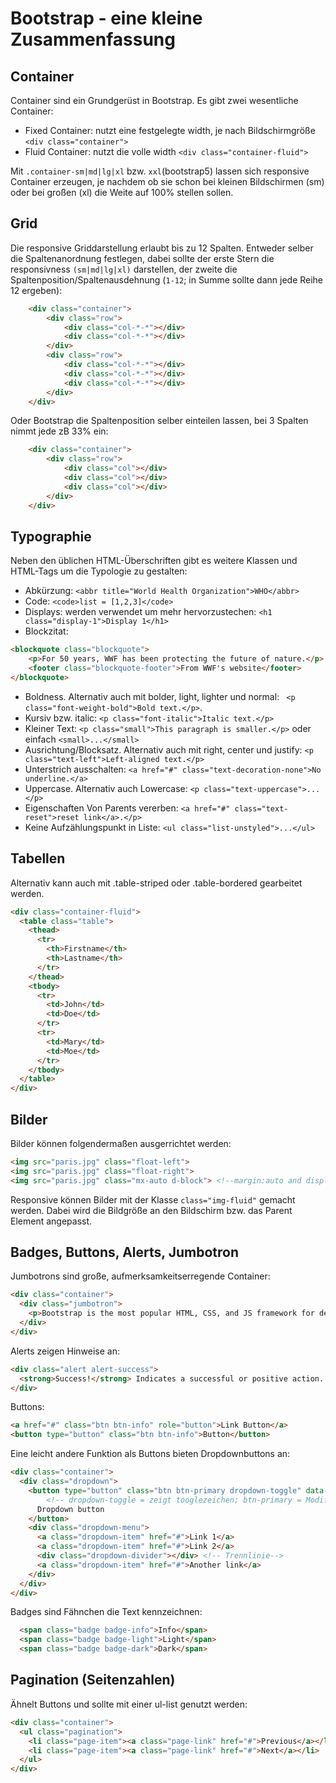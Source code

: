 # Bootstrap - eine kleine Zusammenfassung

## Container
Container sind ein Grundgerüst in Bootstrap. Es gibt zwei wesentliche Container:
+ Fixed Container: nutzt eine festgelegte width, je nach Bildschirmgröße `<div class="container">`
+ Fluid Container: nutzt die volle width `<div class="container-fluid">`

Mit `.container-sm|md|lg|xl` bzw. `xxl`(bootstrap5) lassen sich responsive Container erzeugen, je nachdem ob sie schon bei kleinen Bildschirmen (sm) oder bei großen (xl) die Weite auf 100% stellen sollen.

## Grid 
Die responsive Griddarstellung erlaubt bis zu 12 Spalten.
Entweder selber die Spaltenanordnung festlegen, dabei sollte der erste Stern die responsivness `(sm|md|lg|xl)` darstellen, der zweite die Spaltenposition/Spaltenausdehnung (`1-12`; in Summe sollte dann jede Reihe 12 ergeben):
``` html
    <div class="container">
        <div class="row">
            <div class="col-*-*"></div>
            <div class="col-*-*"></div>
        </div>
        <div class="row">
            <div class="col-*-*"></div>
            <div class="col-*-*"></div>
            <div class="col-*-*"></div>
        </div>
    </div>
```

Oder Bootstrap die Spaltenposition selber einteilen lassen, bei 3 Spalten nimmt jede zB 33% ein:

``` html
    <div class="container">
        <div class="row">
            <div class="col"></div>
            <div class="col"></div>
            <div class="col"></div>
        </div>
    </div> 
```

## Typographie
Neben den üblichen HTML-Überschriften gibt es weitere Klassen und HTML-Tags um die Typologie zu gestalten:
+ Abkürzung: 
`<abbr title="World Health Organization">WHO</abbr>`
+ Code: 
`<code>list = [1,2,3]</code>`
+ Displays: werden verwendet um mehr hervorzustechen: 
`<h1 class="display-1">Display 1</h1>`
+ Blockzitat: 
``` html
<blockquote class="blockquote">
    <p>For 50 years, WWF has been protecting the future of nature.</p>
    <footer class="blockquote-footer">From WWF's website</footer>
</blockquote>
```
+ Boldness. Alternativ auch mit bolder, light, lighter und normal: 
` <p class="font-weight-bold">Bold text.</p>`. 
+ Kursiv bzw. italic: 
`<p class="font-italic">Italic text.</p>` 
+ Kleiner Text: 
`<p class="small">This paragraph is smaller.</p>` oder einfach `<small>...</small>`
+ Ausrichtung/Blocksatz. Alternativ auch mit right, center und justify:
`<p class="text-left">Left-aligned text.</p>`
+ Unterstrich ausschalten: 
`<a href="#" class="text-decoration-none">No underline.</a>`
+ Uppercase. Alternativ auch Lowercase:
`<p class="text-uppercase">...</p>`
+ Eigenschaften Von Parents vererben:
`<a href="#" class="text-reset">reset link</a>.</p>`
+ Keine Aufzählungspunkt in Liste:
`<ul class="list-unstyled">...</ul>`

## Tabellen
Alternativ kann auch mit .table-striped oder .table-bordered gearbeitet werden.
``` html
<div class="container-fluid">        
  <table class="table">
    <thead>
      <tr>
        <th>Firstname</th>
        <th>Lastname</th>
      </tr>
    </thead>
    <tbody>
      <tr>
        <td>John</td>
        <td>Doe</td>
      </tr>
      <tr>
        <td>Mary</td>
        <td>Moe</td>
      </tr>
    </tbody>
  </table>
</div>
```

## Bilder
Bilder können folgendermaßen ausgerrichtet werden:
``` html
<img src="paris.jpg" class="float-left">
<img src="paris.jpg" class="float-right"> 
<img src="paris.jpg" class="mx-auto d-block"> <!--margin:auto and display:block = centered-->
```
Responsive können Bilder mit der Klasse `class="img-fluid"` gemacht werden. Dabei wird die Bildgröße an den Bildschirm bzw. das Parent Element angepasst.

## Badges, Buttons, Alerts, Jumbotron

Jumbotrons sind große, aufmerksamkeitserregende Container:
``` html
<div class="container">
  <div class="jumbotron">     
    <p>Bootstrap is the most popular HTML, CSS, and JS framework for developing responsive, mobile-first projects on the web.</p>
  </div>  
</div>
```

Alerts zeigen Hinweise an:
``` html
<div class="alert alert-success">
  <strong>Success!</strong> Indicates a successful or positive action.
</div>
```

Buttons:
``` html
<a href="#" class="btn btn-info" role="button">Link Button</a>
<button type="button" class="btn btn-info">Button</button>
```
Eine leicht andere Funktion als Buttons bieten Dropdownbuttons an:
```html
<div class="container">
  <div class="dropdown">
    <button type="button" class="btn btn-primary dropdown-toggle" data-toggle="dropdown"> 
        <!-- dropdown-toggle = zeigt tooglezeichen; btn-primary = Modifier für Erscheinungsbild-->
      Dropdown button
    </button>
    <div class="dropdown-menu">
      <a class="dropdown-item" href="#">Link 1</a>
      <a class="dropdown-item" href="#">Link 2</a>
      <div class="dropdown-divider"></div> <!-- Trennlinie-->
      <a class="dropdown-item" href="#">Another link</a>
    </div>
  </div>
</div>
```

Badges sind Fähnchen die Text kennzeichnen:
``` html
  <span class="badge badge-info">Info</span>
  <span class="badge badge-light">Light</span>
  <span class="badge badge-dark">Dark</span>
```

## Pagination (Seitenzahlen)
Ähnelt Buttons und sollte mit einer ul-list genutzt werden:
``` html
<div class="container">              
  <ul class="pagination">
    <li class="page-item"><a class="page-link" href="#">Previous</a></li>
    <li class="page-item"><a class="page-link" href="#">Next</a></li>
  </ul>
</div>
```